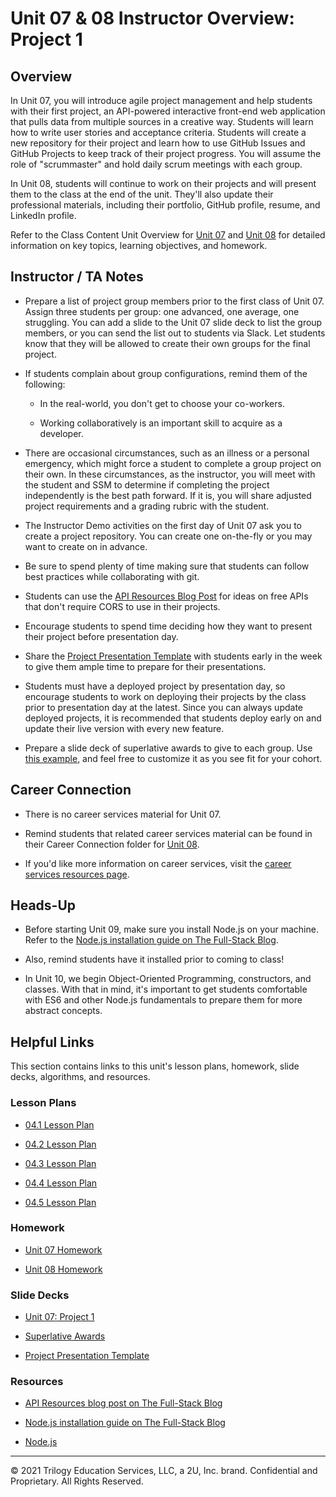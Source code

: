 # Unit 07 & 08 Instructor Overview: Project 1

## Overview

In Unit 07, you will introduce agile project management and help students with their first project, an API-powered interactive front-end web application that pulls data from multiple sources in a creative way. Students will learn how to write user stories and acceptance criteria. Students will create a new repository for their project and learn how to use GitHub Issues and GitHub Projects to keep track of their project progress. You will assume the role of "scrummaster" and hold daily scrum meetings with each group.

In Unit 08, students will continue to work on their projects and will present them to the class at the end of the unit. They'll also update their professional materials, including their portfolio, GitHub profile, resume, and LinkedIn profile.

Refer to the Class Content Unit Overview for [Unit 07](../../../01-Class-Content/07-Project-1/README.md) and [Unit 08](../../../01-Class-Content/08-Project-1-Contd/README.md) for detailed information on key topics, learning objectives, and homework.

## Instructor / TA Notes

* Prepare a list of project group members prior to the first class of Unit 07. Assign three students per group: one advanced, one average, one struggling. You can add a slide to the Unit 07 slide deck to list the group members, or you can send the list out to students via Slack. Let students know that they will be allowed to create their own groups for the final project.

* If students complain about group configurations, remind them of the following:

  * In the real-world, you don't get to choose your co-workers.

  * Working collaboratively is an important skill to acquire as a developer.

* There are occasional circumstances, such as an illness or a personal emergency, which might force a student to complete a group project on their own. In these circumstances, as the instructor, you will meet with the student and SSM to determine if completing the project independently is the best path forward. If it is, you will share adjusted project requirements and a grading rubric with the student.

* The Instructor Demo activities on the first day of Unit 07 ask you to create a project repository. You can create one on-the-fly or you may want to create on in advance.

* Be sure to spend plenty of time making sure that students can follow best practices while collaborating with git.

* Students can use the [API Resources Blog Post](https://coding-boot-camp.github.io/full-stack/apis/api-resources) for ideas on free APIs that don't require CORS to use in their projects.

* Encourage students to spend time deciding how they want to present their project before presentation day.

* Share the [Project Presentation Template](https://docs.google.com/presentation/d/10QaO9KH8HtUXj__81ve0SZcpO5DbMbqqQr4iPpbwKks/edit?usp=sharing) with students early in the week to give them ample time to prepare for their presentations.

* Students must have a deployed project by presentation day, so encourage students to work on deploying their projects by the class prior to presentation day at the latest. Since you can always update deployed projects, it is recommended that students deploy early on and update their live version with every new feature.

* Prepare a slide deck of superlative awards to give to each group. Use [this example](https://docs.google.com/presentation/d/1Tca5VT_S13ioFUO-pewh_g9dJaBQ9prg-vsRwMjyDXU/edit?usp=sharing), and feel free to customize it as you see fit for your cohort.

## Career Connection

* There is no career services material for Unit 07.

* Remind students that related career services material can be found in their Career Connection folder for [Unit 08](../../../01-Class-Content/08-Project-1-Contd/04-Career-Connection/README.md).

* If you'd like more information on career services, visit the [career services resources page](https://careernetwork.2u.com/?utm_medium=Academics&utm_source=boot_camp/).

## Heads-Up

* Before starting Unit 09, make sure you install Node.js on your machine. Refer to the [Node.js installation guide on The Full-Stack Blog](https://coding-boot-camp.github.io/full-stack/nodejs/how-to-install-nodejs).

* Also, remind students have it installed prior to coming to class!

* In Unit 10, we begin Object-Oriented Programming, constructors, and classes. With that in mind, it's important to get students comfortable with ES6 and other Node.js fundamentals to prepare them for more abstract concepts.

## Helpful Links

This section contains links to this unit's lesson plans, homework, slide decks, algorithms, and resources.

### Lesson Plans

  * [04.1 Lesson Plan](./01-Day/01-Day-LessonPlan.md)

  * [04.2 Lesson Plan](./02-Day/02-Day-LessonPlan.md)

  * [04.3 Lesson Plan](./03-Day/03-Day-LessonPlan.md)

  * [04.4 Lesson Plan](./04-Day/04-Day-LessonPlan.md)

  * [04.5 Lesson Plan](./05-Day/05-Day-LessonPlan.md)

### Homework

  * [Unit 07 Homework](../../../01-Class-Content/07-Project-1/02-Homework/README.md)

  * [Unit 08 Homework](../../../01-Class-Content/08-Project-1-Contd/02-Homework/README.md)

### Slide Decks

  * [Unit 07: Project 1](https://docs.google.com/presentation/d/1rlLC273x8cJyhsxMz2fpfZLy29hAu-GFSEW4PSOJlB0/edit?usp=sharing)

  * [Superlative Awards](https://docs.google.com/presentation/d/1Tca5VT_S13ioFUO-pewh_g9dJaBQ9prg-vsRwMjyDXU/edit?usp=sharing)

  * [Project Presentation Template](https://docs.google.com/presentation/d/10QaO9KH8HtUXj__81ve0SZcpO5DbMbqqQr4iPpbwKks/edit?usp=sharing)

### Resources

  * [API Resources blog post on The Full-Stack Blog](https://coding-boot-camp.github.io/full-stack/apis/api-resources)

  * [Node.js installation guide on The Full-Stack Blog](https://coding-boot-camp.github.io/full-stack/nodejs/how-to-install-nodejs)

  * [Node.js](https://nodejs.org/en/)

---
© 2021 Trilogy Education Services, LLC, a 2U, Inc. brand. Confidential and Proprietary. All Rights Reserved.
